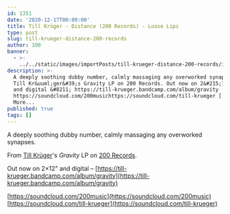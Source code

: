 ```yaml
---
id: 1351
date: '2020-12-17T00:00:00'
title: Till Krüger - Distance (200 Records) - Loose Lips
type: post
slug: till-krueger-distance-200-records
author: 100
banner:
  - >-
    ../../static/images/importPosts/till-krueger-distance-200-records/image1351.jpeg
description: >-
  A deeply soothing dubby number, calmly massaging any overworked synapses. From
  Till Kr&uuml;ger&#39;s Gravity LP on 200 Records. Out now on 2&#215;12&quot;
  and digital &#8211; https://till-krueger.bandcamp.com/album/gravity
  https://soundcloud.com/200musichttps://soundcloud.com/till-krueger [...]Read
  More...
published: true
tags: []
---
```

A deeply soothing dubby number, calmly massaging any overworked synapses.

From [Till Krüger](https://till-krueger.bandcamp.com)'s _Gravity_ LP on [200 Records](http://www.200-records.com/).

Out now on 2×12" and digital – [https://till-krueger.bandcamp.com/album/gravity](https://till-krueger.bandcamp.com/album/gravity)

[https://soundcloud.com/200music](https://soundcloud.com/200music)  
[https://soundcloud.com/till-krueger](https://soundcloud.com/till-krueger)